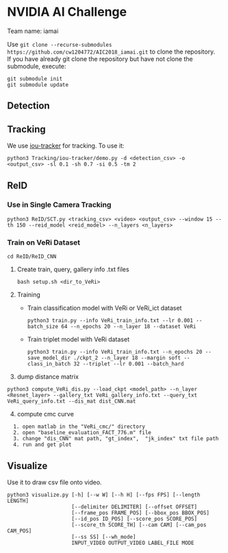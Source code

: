 # NVIDIA AI Challenge

Team name: iamai

Use `git clone --recurse-submodules https://github.com/cw1204772/AIC2018_iamai.git` to clone the repository.  
If you have already git clone the repository but have not clone the submodule, execute:
```
git submodule init
git submodule update
```

## Detection

## Tracking

We use [iou-tracker](https://github.com/bochinski/iou-tracker) for tracking. To use it:

```
python3 Tracking/iou-tracker/demo.py -d <detection_csv> -o <output_csv> -sl 0.1 -sh 0.7 -si 0.5 -tm 2
```

## ReID

### Use in Single Camera Tracking
```
python3 ReID/SCT.py <tracking_csv> <video> <output_csv> --window 15 --th 150 --reid_model <reid_model> --n_layers <n_layers>
```

### Train on VeRi Dataset
```
cd ReID/ReID_CNN
```

1. Create train, query, gallery info .txt files
   ```
   bash setup.sh <dir_to_VeRi>
   ```

2. Training
   * Train classification model with VeRi or VeRi\_ict dataset

     ```
     python3 train.py --info VeRi_train_info.txt --lr 0.001 --batch_size 64 --n_epochs 20 --n_layer 18 --dataset VeRi
     ```

   * Train triplet model with VeRi dataset
     ```
     python3 train.py --info VeRi_train_info.txt --n_epochs 20 --save_model_dir ./ckpt_2 --n_layer 18 --margin soft --class_in_batch 32 --triplet --lr 0.001 --batch_hard
     ``` 

3. dump distance matrix
```
python3 compute_VeRi_dis.py --load_ckpt <model_path> --n_layer <Resnet_layer> --gallery_txt VeRi_gallery_info.txt --query_txt VeRi_query_info.txt --dis_mat dist_CNN.mat 
```

4. compute cmc curve
```  
  1. open matlab in the "VeRi_cmc/" directory
  2. open "baseline_evaluation_FACT_776.m" file
  3. change "dis_CNN" mat path, "gt_index",  "jk_index" txt file path
  4. run and get plot
```

## Visualize

Use it to draw csv file onto video.

```
python3 visualize.py [-h] [--w W] [--h H] [--fps FPS] [--length LENGTH]
                     [--delimiter DELIMITER] [--offset OFFSET]
                     [--frame_pos FRAME_POS] [--bbox_pos BBOX_POS]
                     [--id_pos ID_POS] [--score_pos SCORE_POS]
                     [--score_th SCORE_TH] [--cam CAM] [--cam_pos CAM_POS]
                     [--ss SS] [--wh_mode]
                     INPUT_VIDEO OUTPUT_VIDEO LABEL_FILE MODE
```
